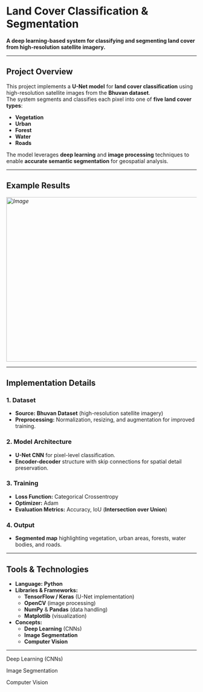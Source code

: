 # **Land Cover Classification & Segmentation**

**A deep learning-based system for classifying and segmenting land cover from high-resolution satellite imagery.**

---

## **Project Overview**
This project implements a **U-Net model** for **land cover classification** using high-resolution satellite images from the **Bhuvan dataset**.  
The system segments and classifies each pixel into one of **five land cover types**:

- **Vegetation**
- **Urban**
- **Forest**
- **Water**
- **Roads**

The model leverages **deep learning** and **image processing** techniques to enable **accurate semantic segmentation** for geospatial analysis.

---

## **Example Results**
*<img width="947" height="436" alt="Image" src="https://github.com/user-attachments/assets/927a39c3-731b-465c-8097-2539cb73dbf7" />*

---
## **Implementation Details**

### **1. Dataset**
- **Source:** **Bhuvan Dataset** (high-resolution satellite imagery)  
- **Preprocessing:** Normalization, resizing, and augmentation for improved training.

### **2. Model Architecture**
- **U-Net CNN** for pixel-level classification.  
- **Encoder-decoder** structure with skip connections for spatial detail preservation.

### **3. Training**
- **Loss Function:** Categorical Crossentropy  
- **Optimizer:** Adam  
- **Evaluation Metrics:** Accuracy, IoU (**Intersection over Union**)

### **4. Output**
- **Segmented map** highlighting vegetation, urban areas, forests, water bodies, and roads.

---


## **Tools & Technologies**
- **Language:** **Python**  
- **Libraries & Frameworks:**  
  - **TensorFlow / Keras** (U-Net implementation)  
  - **OpenCV** (image processing)  
  - **NumPy** & **Pandas** (data handling)  
  - **Matplotlib** (visualization)  
- **Concepts:**  
  - **Deep Learning** (CNNs)  
  - **Image Segmentation**  
  - **Computer Vision**

---

Deep Learning (CNNs)

Image Segmentation

Computer Vision
